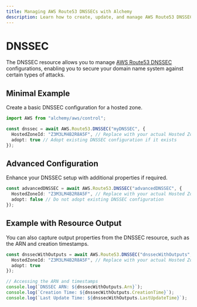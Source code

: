 ```yaml
---
title: Managing AWS Route53 DNSSECs with Alchemy
description: Learn how to create, update, and manage AWS Route53 DNSSECs using Alchemy Cloud Control.
---
```


# DNSSEC

The DNSSEC resource allows you to manage [AWS Route53 DNSSEC](https://docs.aws.amazon.com/route53/latest/userguide/) configurations, enabling you to secure your domain name system against certain types of attacks.

## Minimal Example

Create a basic DNSSEC configuration for a hosted zone.

```ts
import AWS from "alchemy/aws/control";

const dnssec = await AWS.Route53.DNSSEC("myDNSSEC", {
  HostedZoneId: "Z3M3LM4B2R8A5F", // Replace with your actual Hosted Zone ID
  adopt: true // Adopt existing DNSSEC configuration if it exists
});
```

## Advanced Configuration

Enhance your DNSSEC setup with additional properties if required.

```ts
const advancedDNSSEC = await AWS.Route53.DNSSEC("advancedDNSSEC", {
  HostedZoneId: "Z3M3LM4B2R8A5F", // Replace with your actual Hosted Zone ID
  adopt: false // Do not adopt existing DNSSEC configuration
});
```

## Example with Resource Output

You can also capture output properties from the DNSSEC resource, such as the ARN and creation timestamps.

```ts
const dnssecWithOutputs = await AWS.Route53.DNSSEC("dnssecWithOutputs", {
  HostedZoneId: "Z3M3LM4B2R8A5F", // Replace with your actual Hosted Zone ID
  adopt: true
});

// Accessing the ARN and timestamps
console.log(`DNSSEC ARN: ${dnssecWithOutputs.Arn}`);
console.log(`Creation Time: ${dnssecWithOutputs.CreationTime}`);
console.log(`Last Update Time: ${dnssecWithOutputs.LastUpdateTime}`);
```